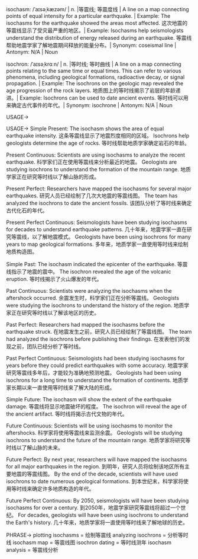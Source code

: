 isochasm: /ˈaɪsəˌkæzəm/ | n. |等震线; 等震度线 | A line on a map connecting points of equal intensity for a particular earthquake. |  Example: The isochasms for the earthquake showed the areas most affected.  这次地震的等震线显示了受灾最严重的地区。| Example:  Isochasms help seismologists understand the distribution of energy released during an earthquake. 等震线帮助地震学家了解地震期间释放的能量分布。| Synonym: coseismal line | Antonym: N/A | Noun

isochron: /ˈaɪsəˌkrɑːn/ | n. |等时线; 等时曲线 | A line on a map connecting points relating to the same time or equal times.  This can refer to various phenomena, including geological formations, radioactive decay, or signal propagation. | Example: The isochrons on the geologic map revealed the age progression of the rock layers. 地质图上的等时线揭示了岩层的年龄递进。| Example: Isochrons can be used to date ancient events. 等时线可以用来确定古代事件的年代。| Synonym: isochrone | Antonym: N/A | Noun


USAGE->

USAGE->
Simple Present:
The isochasm shows the area of equal earthquake intensity. 这条等震线显示了地震烈度相同的区域。
Isochrons help geologists determine the age of rocks. 等时线帮助地质学家确定岩石的年龄。

Present Continuous:
Scientists are using isochasms to analyze the recent earthquake. 科学家们正在使用等震线来分析最近的地震。
Geologists are studying isochrons to understand the formation of the mountain range. 地质学家正在研究等时线以了解山脉的形成。

Present Perfect:
Researchers have mapped the isochasms for several major earthquakes. 研究人员已经绘制了几次大地震的等震线图。
The team has analyzed the isochrons to date the ancient fossils. 该团队分析了等时线来确定古代化石的年代。

Present Perfect Continuous:
Seismologists have been studying isochasms for decades to understand earthquake patterns. 几十年来，地震学家一直在研究等震线，以了解地震模式。
Geologists have been using isochrons for many years to map geological formations. 多年来，地质学家一直使用等时线来绘制地质构造图。

Simple Past:
The isochasm indicated the epicenter of the earthquake. 等震线指示了地震的震中。
The isochron revealed the age of the volcanic eruption. 等时线揭示了火山爆发的年代。

Past Continuous:
Scientists were analyzing the isochasms when the aftershock occurred. 余震发生时，科学家们正在分析等震线。
Geologists were studying the isochrons to understand the history of the region. 地质学家正在研究等时线以了解该地区的历史。

Past Perfect:
Researchers had mapped the isochasms before the earthquake struck. 在地震发生之前，研究人员已经绘制了等震线图。
The team had analyzed the isochrons before publishing their findings.  在发表他们的发现之前，团队已经分析了等时线。

Past Perfect Continuous:
Seismologists had been studying isochasms for years before they could predict earthquakes with some accuracy. 地震学家研究等震线多年后，才能较为准确地预测地震。
Geologists had been using isochrons for a long time to understand the formation of continents. 地质学家长期以来一直使用等时线来了解大陆的形成。

Simple Future:
The isochasm will show the extent of the earthquake damage. 等震线将显示地震破坏的程度。
The isochron will reveal the age of the ancient artifact. 等时线将揭示古代文物的年代。

Future Continuous:
Scientists will be using isochasms to monitor the aftershocks. 科学家将使用等震线来监测余震。
Geologists will be studying isochrons to understand the future of the mountain range. 地质学家将研究等时线以了解山脉的未来。

Future Perfect:
By next year, researchers will have mapped the isochasms for all major earthquakes in the region. 到明年，研究人员将绘制该地区所有主要地震的等震线图。
By the end of the decade, scientists will have used isochrons to date numerous geological formations. 到本世纪末，科学家将使用等时线来确定许多地质构造的年代。

Future Perfect Continuous:
By 2050, seismologists will have been studying isochasms for over a century. 到2050年，地震学家研究等震线将超过一个世纪。
For decades, geologists will have been using isochrons to understand the Earth's history. 几十年来，地质学家将一直使用等时线来了解地球的历史。


PHRASE->
plotting isochasms = 绘制等震线
analyzing isochrons = 分析等时线
isochasm map = 等震线图
isochron dating = 等时线测年
isochasm analysis = 等震线分析


